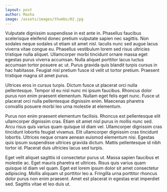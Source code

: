 ```yaml
---
layout: post
author: Masha
image: /assets/images/thumbs/02.jpg
---
```


Vulputate dignissim suspendisse in est ante in. Phasellus faucibus scelerisque eleifend donec pretium vulputate sapien nec 
sagittis. Non sodales neque sodales ut etiam sit amet nisl. Iaculis nunc sed augue lacus viverra vitae congue eu. Phasellus 
vestibulum lorem sed risus ultricies tristique nulla aliquet. Ullamcorper morbi tincidunt ornare massa eget egestas purus 
viverra accumsan. Nulla aliquet porttitor lacus luctus accumsan tortor posuere ac ut. Purus gravida quis blandit turpis cursus 
in hac habitasse. Feugiat nisl pretium fusce id velit ut tortor pretium. Praesent tristique magna sit amet purus.

Ultrices eros in cursus turpis. Dictum fusce ut placerat orci nulla pellentesque. Tempor id eu nisl nunc mi ipsum faucibus. 
Rhoncus dolor purus non enim praesent elementum. Nullam eget felis eget nunc. Fusce ut placerat orci nulla pellentesque 
dignissim enim. Maecenas pharetra convallis posuere morbi leo urna molestie at elementum.

Purus non enim praesent elementum facilisis. Rhoncus est pellentesque elit ullamcorper dignissim cras. Etiam sit amet nisl 
purus in mollis nunc sed. Arcu risus quis varius quam quisque id diam vel. Ullamcorper dignissim cras tincidunt lobortis 
feugiat vivamus. Elit ullamcorper dignissim cras tincidunt lobortis. Ultrices neque ornare aenean euismod elementum nisi. 
Egestas quis ipsum suspendisse ultrices gravida dictum. Mattis pellentesque id nibh tortor id. Placerat duis ultricies lacus sed turpis.

Eget velit aliquet sagittis id consectetur purus ut. Massa sapien faucibus et molestie ac. Eget mauris pharetra et ultrices. 
Risus quis varius quam quisque id diam vel quam. Eget est lorem ipsum dolor sit amet consectetur adipiscing. Mollis aliquam ut 
porttitor leo a. Fringilla urna porttitor rhoncus dolor purus non enim praesent. Amet est placerat in egestas erat imperdiet 
sed. Sagittis vitae et leo duis ut.


